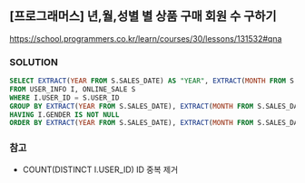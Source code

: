 ## [프로그래머스] 년,월,성별 별 상품 구매 회원 수 구하기
https://school.programmers.co.kr/learn/courses/30/lessons/131532#qna

### SOLUTION
```SQL
SELECT EXTRACT(YEAR FROM S.SALES_DATE) AS "YEAR", EXTRACT(MONTH FROM S.SALES_DATE) "MONTH", I.GENDER, COUNT(DISTINCT I.USER_ID) AS "USERS"
FROM USER_INFO I, ONLINE_SALE S
WHERE I.USER_ID = S.USER_ID
GROUP BY EXTRACT(YEAR FROM S.SALES_DATE), EXTRACT(MONTH FROM S.SALES_DATE), I.GENDER
HAVING I.GENDER IS NOT NULL
ORDER BY EXTRACT(YEAR FROM S.SALES_DATE), EXTRACT(MONTH FROM S.SALES_DATE), I.GENDER
```
### 참고
- COUNT(DISTINCT I.USER_ID) ID 중복 제거
